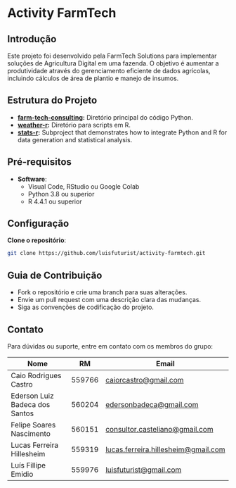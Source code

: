# Activity FarmTech

## Introdução

Este projeto foi desenvolvido pela FarmTech Solutions para implementar soluções de Agricultura Digital em uma fazenda. O objetivo é aumentar a produtividade através do gerenciamento eficiente de dados agrícolas, incluindo cálculos de área de plantio e manejo de insumos.

## Estrutura do Projeto

- **[farm-tech-consulting](./farm-tech-consulting/README.md):** Diretório principal do código Python.
- **[weather-r](./weather-r/README.md):** Diretório para scripts em R.
- **[stats-r](./stats-r/README.md):** Subproject that demonstrates how to integrate Python and R for data generation and statistical analysis.

## Pré-requisitos

- **Software**:
    - Visual Code, RStudio ou Google Colab
    - Python 3.8 ou superior
    - R 4.4.1 ou superior

## Configuração

 **Clone o repositório**:
    
```bash
git clone https://github.com/luisfuturist/activity-farmtech.git
```

## Guia de Contribuição

- Fork o repositório e crie uma branch para suas alterações.
- Envie um pull request com uma descrição clara das mudanças.
- Siga as convenções de codificação do projeto.

## Contato

Para dúvidas ou suporte, entre em contato com os membros do grupo:

| Nome                          | RM       | Email                                                      |
| ------------------------------| -------- | ---------------------------------------------------------- |
| Caio Rodrigues Castro          | 559766   | [caiorcastro@gmail.com](mailto:caiorcastro@gmail.com)      |
| Ederson Luiz Badeca dos Santos | 560204   | [edersonbadeca@gmail.com](mailto:edersonbadeca@gmail.com)  |
| Felipe Soares Nascimento       | 560151   | [consultor.casteliano@gmail.com](mailto:consultor.casteliano@gmail.com) |
| Lucas Ferreira Hillesheim      | 559319   | [lucas.ferreira.hillesheim@gmail.com](mailto:lucas.ferreira.hillesheim@gmail.com) |
| Luís Fillipe Emidio            | 559976   | [luisfuturist@gmail.com](mailto:luisfuturist@gmail.com)    |



